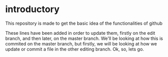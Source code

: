 # introductory
This repository is made to get the basic idea of the functionalities of github

These lines have been added in order to update them, firstly on the edit branch, and then later, on the master branch.
We'll be looking at how this is commited on the master branch, but firstly, we will be looking at how we update or commit a file in the other editing branch.
Ok, so, lets go.
